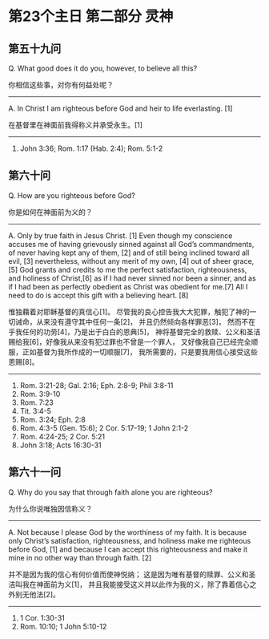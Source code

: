 # 第23个主日 第二部分 灵神

## 第五十九问

Q. What good does it do you, however, to believe all this?

你相信这些事，对你有何益处呢？

---

A. In Christ I am righteous before God and heir to life everlasting. [1]

在基督里在神面前我得称义并承受永生。[1]

---

1. John 3:36; Rom. 1:17 (Hab. 2:4); Rom. 5:1-2

## 第六十问

Q. How are you righteous before God?

你是如何在神面前为义的？

---

A. Only by true faith in Jesus Christ. [1]
Even though my conscience accuses me
of having grievously sinned against all God’s commandments,
of never having kept any of them, [2]
and of still being inclined toward all evil, [3]
nevertheless,
without any merit of my own, [4]
out of sheer grace, [5]
God grants and credits to me
the perfect satisfaction, righteousness, and holiness of Christ,[6]
as if I had never sinned nor been a sinner,
and as if I had been as perfectly obedient
as Christ was obedient for me.[7]
All I need to do
is accept this gift with a believing heart. [8]

惟独藉着对耶稣基督的真信心[1]。
尽管我的良心控告我大大犯罪，触犯了神的一切诫命，从来没有遵守其中任何一条[2]，
并且仍然倾向各样罪恶[3]，
然而不在乎我任何的功劳[4]，乃是出于白白的恩典[5]，
神将基督完全的救赎、公义和圣洁赐给我[6]，好像我从来没有犯过罪也不曾是一个罪人，
又好像我自己已经完全顺服，正如基督为我所作成的一切顺服[7]，
我所需要的，只是要我用信心接受这些恩赐[8]。

---

1. Rom. 3:21-28; Gal. 2:16; Eph. 2:8-9; Phil 3:8-11
2. Rom. 3:9-10
3. Rom. 7:23
4. Tit. 3:4-5
5. Rom. 3:24; Eph. 2:8
6. Rom. 4:3-5 (Gen. 15:6); 2 Cor. 5:17-19; 1 John 2:1-2
7. Rom. 4:24-25; 2 Cor. 5:21
8. John 3:18; Acts 16:30-31

## 第六十一问

Q. Why do you say that through faith alone you are righteous?

为什么你说唯独因信称义？

---

A. Not because I please God by the worthiness of my faith.
It is because only Christ’s satisfaction, righteousness, and holiness
make me righteous before God, [1]
and because I can accept this righteousness and make it mine
in no other way than through faith. [2]

并不是因为我的信心有何价值而使神悦纳；
这是因为唯有基督的赎罪、公义和圣洁叫我在神面前为义[1]，
并且我能接受这义并以此作为我的义，除了靠着信心之外别无他法[2]。

---

1. 1 Cor. 1:30-31
2. Rom. 10:10; 1 John 5:10-12


